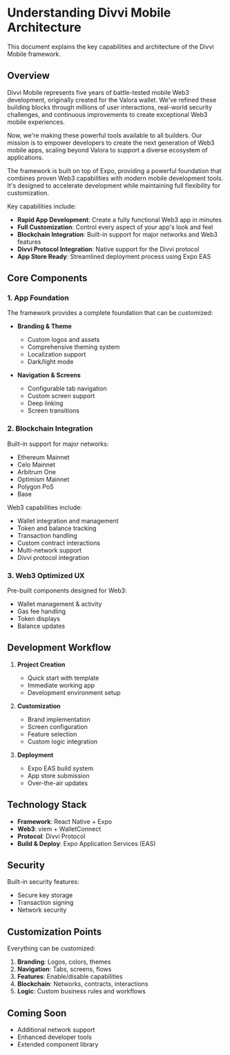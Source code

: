 # Understanding Divvi Mobile Architecture

This document explains the key capabilities and architecture of the Divvi Mobile framework.

## Overview

Divvi Mobile represents five years of battle-tested mobile Web3 development, originally created for the Valora wallet. We've refined these building blocks through millions of user interactions, real-world security challenges, and continuous improvements to create exceptional Web3 mobile experiences.

Now, we're making these powerful tools available to all builders. Our mission is to empower developers to create the next generation of Web3 mobile apps, scaling beyond Valora to support a diverse ecosystem of applications.

The framework is built on top of Expo, providing a powerful foundation that combines proven Web3 capabilities with modern mobile development tools. It's designed to accelerate development while maintaining full flexibility for customization.

Key capabilities include:

- **Rapid App Development**: Create a fully functional Web3 app in minutes
- **Full Customization**: Control every aspect of your app's look and feel
- **Blockchain Integration**: Built-in support for major networks and Web3 features
- **Divvi Protocol Integration**: Native support for the Divvi protocol
- **App Store Ready**: Streamlined deployment process using Expo EAS

## Core Components

### 1. App Foundation

The framework provides a complete foundation that can be customized:

- **Branding & Theme**

  - Custom logos and assets
  - Comprehensive theming system
  - Localization support
  - Dark/light mode

- **Navigation & Screens**
  - Configurable tab navigation
  - Custom screen support
  - Deep linking
  - Screen transitions

### 2. Blockchain Integration

Built-in support for major networks:

- Ethereum Mainnet
- Celo Mainnet
- Arbitrum One
- Optimism Mainnet
- Polygon PoS
- Base

Web3 capabilities include:

- Wallet integration and management
- Token and balance tracking
- Transaction handling
- Custom contract interactions
- Multi-network support
- Divvi protocol integration

### 3. Web3 Optimized UX

Pre-built components designed for Web3:

- Wallet management & activity
- Gas fee handling
- Token displays
- Balance updates

## Development Workflow

1. **Project Creation**

   - Quick start with template
   - Immediate working app
   - Development environment setup

2. **Customization**

   - Brand implementation
   - Screen configuration
   - Feature selection
   - Custom logic integration

3. **Deployment**
   - Expo EAS build system
   - App store submission
   - Over-the-air updates

## Technology Stack

- **Framework**: React Native + Expo
- **Web3**: viem + WalletConnect
- **Protocol**: Divvi Protocol
- **Build & Deploy**: Expo Application Services (EAS)

## Security

Built-in security features:

- Secure key storage
- Transaction signing
- Network security

## Customization Points

Everything can be customized:

1. **Branding**: Logos, colors, themes
2. **Navigation**: Tabs, screens, flows
3. **Features**: Enable/disable capabilities
4. **Blockchain**: Networks, contracts, interactions
5. **Logic**: Custom business rules and workflows

## Coming Soon

- Additional network support
- Enhanced developer tools
- Extended component library
